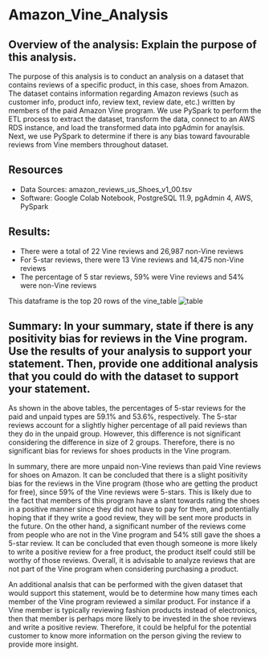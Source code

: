 # Amazon_Vine_Analysis

## Overview of the analysis: Explain the purpose of this analysis.
The purpose of this analysis is to conduct an analysis on a dataset that contains reviews of a specific product, in this case, shoes from Amazon. The dataset contains information regarding Amazon reviews (such as customer info, product info, review text, review date, etc.) written by members of the paid Amazon Vine program. We use PySpark to perform the ETL process to extract the dataset, transform the data, connect to an AWS RDS instance, and load the transformed data into pgAdmin for anaylsis. Next, we use PySpark to determine if there is any bias toward favourable reviews from Vine members throughout dataset.

## Resources
- Data Sources: amazon_reviews_us_Shoes_v1_00.tsv
- Software: Google Colab Notebook, PostgreSQL 11.9, pgAdmin 4, AWS, PySpark

## Results:
- There were a total of 22 Vine reviews and 26,987 non-Vine reviews
- For 5-star reviews, there were 13 Vine reviews and 14,475 non-Vine reviews
- The percentage of 5 star reviews, 59% were Vine reviews and 54% were non-Vine reviews

This dataframe is the top 20 rows of the vine_table
![table](https://user-images.githubusercontent.com/33900637/158006051-268e2845-00b0-4ac1-89a2-9a21a1ab7d3e.png)

## Summary: In your summary, state if there is any positivity bias for reviews in the Vine program. Use the results of your analysis to support your statement. Then, provide one additional analysis that you could do with the dataset to support your statement.
As shown in the above tables, the percentages of 5-star reviews for the paid and unpaid types are 59.1% and 53.6%, respectively. The 5-star reviews account for a slightly higher percentage of all paid reviews than they do in the unpaid group. However, this difference is not significant considering the difference in size of 2 groups. Therefore, there is no significant bias for reviews for shoes products in the Vine program.

In summary, there are more unpaid non-Vine reviews than paid Vine reviews for shoes on Amazon. It can be concluded that there is a slight positivity bias for the reviews in the Vine program (those who are getting the product for free), since 59% of the Vine reviews were 5-stars. This is likely due to the fact that members of this program have a slant towards rating the shoes in a positive manner since they did not have to pay for them, and potentially hoping that if they write a good review, they will be sent more products in the future. On the other hand, a significant number of the reviews come from people who are not in the Vine program and 54% still gave the shoes a 5-star review. It can be concluded that even though someone is more likely to write a positive review for a free product, the product itself could still be worthy of those reviews. Overall, it is advisable to analyze reviews that are not part of the Vine program when considering purchasing a product.

An additional analsis that can be performed with the given dataset that would support this statement, would be to determine how many times each member of the Vine program reviewed a similar product. For instance if a Vine member is typically reviewing fashion products instead of electronics, then that member is perhaps more likely to be invested in the shoe reviews and write a positive review. Therefore, it could be helpful for the potential customer to know more information on the person giving the review to provide more insight.
